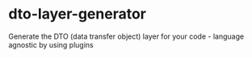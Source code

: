 # dto-layer-generator
Generate the DTO (data transfer object) layer for your code - language agnostic by using plugins
